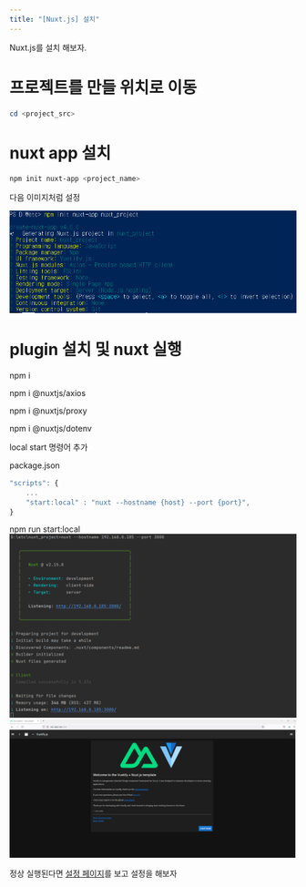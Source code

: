 ```yaml
---
title: "[Nuxt.js] 설치"
---
```


Nuxt.js를 설치 해보자.

# 프로젝트를 만들 위치로 이동
```powershell
cd <project_src>
```

# nuxt app 설치
```powershell
npm init nuxt-app <project_name>
```

다음 이미지처럼 설정

![nuxt_install_config](/assets/images/nuxt_install_config.png)

# plugin 설치 및 nuxt 실행

npm i

npm i @nuxtjs/axios

npm i @nuxtjs/proxy

npm i @nuxtjs/dotenv

local start 명령어 추가

package.json

```javascript
"scripts": {
    ...
    "start:local" : "nuxt --hostname {host} --port {port}",
}
```
npm run start:local
![nuxt_run_command](/assets/images/nuxt_run_command.png)
![nuxt_run_site](/assets/images/nuxt_run_site.png)

정상 실행된다면 [설정 페이지](/2022/01/22/axios_proxy_dotenv_install.html)를 보고 설정을 해보자
